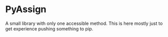 <h1>PyAssign</h1>

<p>A small library with only one accessible method. 
This is here mostly just to get experience pushing something to pip.</p>